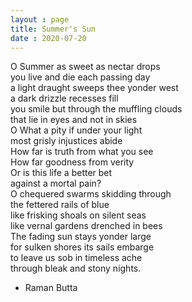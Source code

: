 ```yaml
---
layout : page
title: Summer's Sun
date : 2020-07-20
---
```

O Summer as sweet as nectar drops <br>
you live and die each passing day<br>
a light draught sweeps thee yonder west<br>
a dark drizzle recesses fill<br>
you smile but through the muffling clouds<br>
that lie in eyes and not in skies<br>
O What a pity if under your light<br>
most grisly injustices abide<br>
How far is truth from what you see<br>
How far goodness from verity<br>
Or is this life a better bet<br>
against a mortal pain?<br>
O chequered swarms skidding through<br>
the fettered rails of blue<br>
like frisking shoals on silent seas<br>
like vernal gardens drenched in bees<br>
The fading sun stays yonder large<br>
for sulken shores its sails embarge<br>
to leave us sob in timeless ache<br>
through bleak and stony nights.<br>
- Raman Butta

